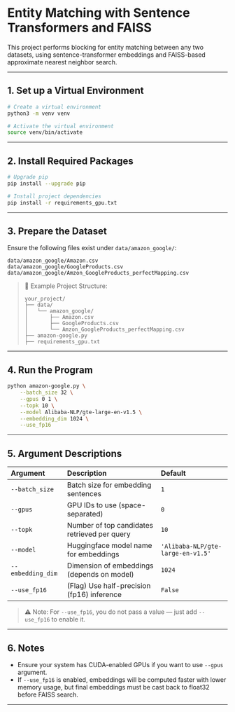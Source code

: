 # Entity Matching with Sentence Transformers and FAISS

This project performs blocking for entity matching between any two datasets, using sentence-transformer embeddings and FAISS-based approximate nearest neighbor search.

---

## 1. Set up a Virtual Environment

```bash
# Create a virtual environment
python3 -m venv venv

# Activate the virtual environment
source venv/bin/activate
```

---

## 2. Install Required Packages

```bash
# Upgrade pip
pip install --upgrade pip

# Install project dependencies
pip install -r requirements_gpu.txt
```

---

## 3. Prepare the Dataset

Ensure the following files exist under `data/amazon_google/`:

```
data/amazon_google/Amazon.csv
data/amazon_google/GoogleProducts.csv
data/amazon_google/Amzon_GoogleProducts_perfectMapping.csv
```

> 📂 Example Project Structure:
> ```
> your_project/
> ├── data/
> │   └── amazon_google/
> │       ├── Amazon.csv
> │       ├── GoogleProducts.csv
> │       └── Amzon_GoogleProducts_perfectMapping.csv
> ├── amazon-google.py
> ├── requirements_gpu.txt
> ```

---

## 4. Run the Program

```bash
python amazon-google.py \
    --batch_size 32 \
    --gpus 0 1 \
    --topk 10 \
    --model Alibaba-NLP/gte-large-en-v1.5 \
    --embedding_dim 1024 \
    --use_fp16
```

---

## 5. Argument Descriptions

| Argument | Description | Default                           |
|:---------|:------------|:----------------------------------|
| `--batch_size` | Batch size for embedding sentences | `1`                               | `32` |
| `--gpus` | GPU IDs to use (space-separated) | `0`                               | `0 1` |
| `--topk` | Number of top candidates retrieved per query | `10`                              | `10` |
| `--model` | Huggingface model name for embeddings | `'Alibaba-NLP/gte-large-en-v1.5'` | `'Alibaba-NLP/gte-large-en-v1.5'` |
| `--embedding_dim` | Dimension of embeddings (depends on model) | `1024`                            | `1024` |
| `--use_fp16` | (Flag) Use half-precision (fp16) inference | `False`                           | (just include the flag) |

> ⚠️ Note: For `--use_fp16`, you do not pass a value — just add `--use_fp16` to enable it.

---

## 6. Notes

- Ensure your system has CUDA-enabled GPUs if you want to use `--gpus` argument.
- If `--use_fp16` is enabled, embeddings will be computed faster with lower memory usage, but final embeddings must be cast back to float32 before FAISS search.

---
